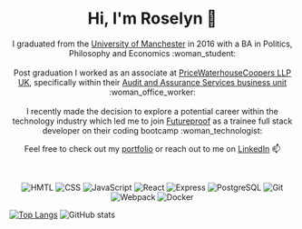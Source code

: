 <h1 align="center"> Hi, I'm Roselyn 💙</h1>

<p align="center">I graduated from the <a href="https://www.manchester.ac.uk/">University of Manchester</a> in 2016 with a BA in Politics, Philosophy and Economics :woman_student: <br><br> Post graduation I worked as an associate at <a href="https://www.pwc.co.uk/">PriceWaterhouseCoopers LLP UK</a>, specifically within their <a href="https://www.pwc.com/gx/en/services/audit-assurance.html">Audit and Assurance Services business unit</a> :woman_office_worker:<br><br> I recently made the decision to explore a potential career within the technology industry which led me to join <a href="https://getfutureproof.co.uk">Futureproof</a> as a trainee full stack developer on their coding bootcamp :woman_technologist:</p>

<p align="center">Feel free to check out my <a href="https://roselyn-le.netlify.app/">portfolio</a> or reach out to me on <a href="https://www.linkedin.com/in/roselynle/">LinkedIn</a> 📫</p>
<br>

<p align="center">
<img alt="HMTL" src="https://img.shields.io/badge/-HTML5-E34F26?style=flat-square&logo=html5&logoColor=white" />
<img alt="CSS" src="https://img.shields.io/badge/-CSS3-1572B6?style=flat-square&logo=css3&logoColor=white" />
<img alt="JavaScript" src="https://img.shields.io/badge/JavaScript-323330?style=flat-square&logo=javascript&logoColor=white"
<img alt="Nodejs" src="https://img.shields.io/badge/-Nodejs-43853d?style=flat-square&logo=Node.js&logoColor=white" />
<img alt="React" src="https://img.shields.io/badge/-React-45b8d8?style=flat-square&logo=react&logoColor=white" />
<img alt="Express" src="https://img.shields.io/badge/Express.js-404D59?style=flat-square&logo=express&logoColor=white" />
<img alt="PostgreSQL" src="https://img.shields.io/badge/-PostgreSQL-336791?style=flat-square&logo=postgresql" />
<img alt="Git" src="https://img.shields.io/badge/Git-F05032?style=flat-square&logo=git&logoColor=white" />
<img alt="Webpack" src="https://img.shields.io/badge/-Webpack-8DD6F9?style=flat-square&logo=webpack&logoColor=white" /> 
<img alt="Docker" src="https://img.shields.io/badge/-Docker-46a2f1?style=flat-square&logo=docker&logoColor=white" />
</p>

[![Top Langs](https://github-readme-stats.vercel.app/api/top-langs/?username=roselynle)](https://github.com/roselynle/github-readme-stats)
![GitHub stats](https://github-readme-stats.vercel.app/api?username=roselynle&show_icons=true)
